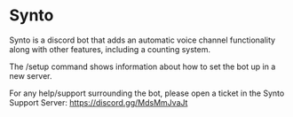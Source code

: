 # Synto
Synto is a discord bot that adds an automatic voice channel functionality along with other features, including a counting system.

The /setup command shows information about how to set the bot up in a new server.

For any help/support surrounding the bot, please open a ticket in the Synto Support Server: https://discord.gg/MdsMmJvaJt